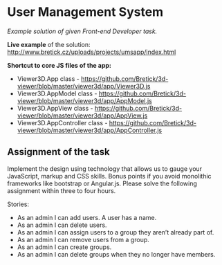 User Management System
==

*Example solution of given Front-end Developer task.*

**Live example** of the solution: http://www.bretick.cz/uploads/projects/umsapp/index.html

**Shortcut to core JS files of the app:**
* Viewer3D.App class - https://github.com/Bretick/3d-viewer/blob/master/viewer3d/app/Viewer3D.js
* Viewer3D.AppModel class - https://github.com/Bretick/3d-viewer/blob/master/viewer3d/app/AppModel.js
* Viewer3D.AppView class - https://github.com/Bretick/3d-viewer/blob/master/viewer3d/app/AppView.js
* Viewer3D.AppController class - https://github.com/Bretick/3d-viewer/blob/master/viewer3d/app/AppController.js


Assignment of the task
--
Implement the design using technology that allows us to gauge your JavaScript, markup and CSS skills. Bonus points if you avoid monolithic frameworks like bootstrap or Angular.js. Please solve the following assignment within three to four hours.

Stories:
* As an admin I can add users. A user has a name.
* As an admin I can delete users.
* As an admin I can assign users to a group they aren’t already part of.
* As an admin I can remove users from a group.
* As an admin I can create groups.
* As an admin I can delete groups when they no longer have members.


